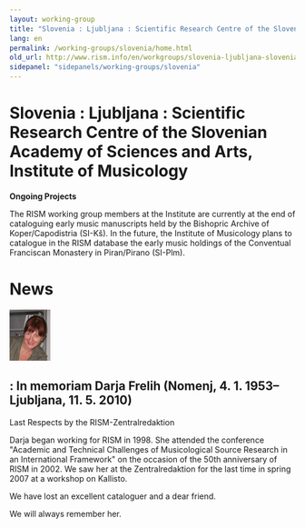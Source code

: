```yaml
---
layout: working-group
title: "Slovenia : Ljubljana : Scientific Research Centre of the Slovenian Academy of Sciences and Arts,  Institute of Musicology"
lang: en
permalink: /working-groups/slovenia/home.html
old_url: http://www.rism.info/en/workgroups/slovenia-ljubljana-slovenian-academy-of-sciences-and-arts-institute-of-musicology/home.html
sidepanel: "sidepanels/working-groups/slovenia"
---
```


# Slovenia : Ljubljana : Scientific Research Centre of the Slovenian Academy of Sciences and Arts, Institute of Musicology

**Ongoing Projects**

The RISM working group members at the Institute are currently at the end of cataloguing early music manuscripts held by the Bishopric Archive of Koper/Capodistria (SI-Kš). In the future, the Institute of Musicology plans to catalogue in the RISM database the early music holdings of the Conventual Franciscan Monastery in Piran/Pirano (SI-Plm).

# News

 ![](/resources-old-website/workgroups-images/csm_Darja_2007_d2d1c7154c.jpg)

## : In memoriam Darja Frelih (Nomenj, 4. 1. 1953–Ljubljana, 11. 5. 2010)

Last Respects by the RISM-Zentralredaktion

Darja began working for RISM in 1998. She attended the conference "Academic and Technical Challenges of Musicological Source Research in an International Framework" on the occasion of the 50th anniversary of RISM in 2002. We saw her at the Zentralredaktion for the last time in spring 2007 at a workshop on Kallisto.

We have lost an excellent cataloguer and a dear friend.

We will always remember her.
